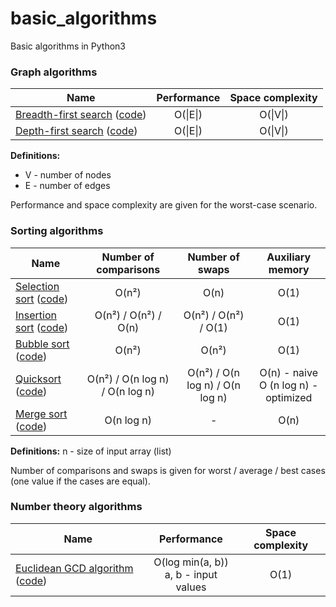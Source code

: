 basic_algorithms
================

Basic algorithms in Python3


### Graph algorithms
| Name        | Performance | Space complexity |
| ------------- |:-------------:|:-------------:|
| [Breadth-first search](http://en.wikipedia.org/wiki/Breadth-first_search) ([code](./basic_algorithms/graph/bfs.py)) | O(&#124;E&#124;) | O(&#124;V&#124;) |
| [Depth-first search](http://en.wikipedia.org/wiki/Depth-first_search) ([code](./basic_algorithms/graph/dfs.py)) | O(&#124;E&#124;) | O(&#124;V&#124;) |

**Definitions:**
* V - number of nodes
* E - number of edges

Performance and space complexity are given for the worst-case scenario.


### Sorting algorithms
| Name        | Number of comparisons | Number of swaps | Auxiliary memory |
| ------------- |:-------------:|:-------------:|:-------------:|
| [Selection sort](http://en.wikipedia.org/wiki/Selection_sort) ([code](./basic_algorithms/sorting/selection_sort.py)) | O(n²) | O(n) | O(1) |
| [Insertion sort](http://en.wikipedia.org/wiki/Insertion_sort) ([code](./basic_algorithms/sorting/insertion_sort.py)) | O(n²) / O(n²) / O(n) | O(n²) / O(n²) / O(1) | O(1) |
| [Bubble sort](http://en.wikipedia.org/wiki/Bubble_sort) ([code](./basic_algorithms/sorting/bubble_sort.py)) | O(n²) | O(n²) | O(1) |
| [Quicksort](http://en.wikipedia.org/wiki/Quicksort) ([code](./basic_algorithms/sorting/quicksort.py)) | O(n²) / O(n log n) / O(n log n) | O(n²) / O(n log n) / O(n log n) | O(n) - naive <br/> O (n log n) - optimized |
| [Merge sort](http://en.wikipedia.org/wiki/Merge_sort) ([code](./basic_algorithms/sorting/merge_sort.py)) | O(n log n) | - | O(n) |


**Definitions:**
n - size of input array (list)

Number of comparisons and swaps is given for worst / average / best cases (one value if the cases are equal).

### Number theory algorithms
| Name        | Performance | Space complexity |
| ------------- |:-------------:|:-------------:|
| [Euclidean GCD algorithm](http://en.wikipedia.org/wiki/Euclidean_algorithm) ([code](./basic_algorithms/number_theory/gcd.py)) | O(log min(a, b)) <br/> a, b - input values | O(1) |
